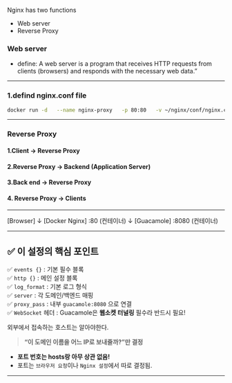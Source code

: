 Nginx has two functions 

- Web server 
- Reverse Proxy 

### Web server 

- define: A web server is a program that receives HTTP requests from clients (browsers) and responds with the necessary web data.”

---

### 1.defind nginx.conf file 


```bash
docker run -d   --name nginx-proxy   -p 80:80   -v ~/nginx/conf/nginx.conf:/etc/nginx/nginx.conf:ro   nginx:alpine

```


---

### Reverse Proxy 

#### 1.Client -> Reverse Proxy 

#### 2.Reverse Proxy -> Backend (Application Server)

#### 3.Back end -> Reverse Proxy 

#### 4. Reverse Proxy -> Clients

---

[Browser] 
  ↓
[Docker Nginx] :80 (컨테이너)
  ↓
[Guacamole] :8080 (컨테이너)

----


## ✅ 이 설정의 핵심 포인트

✅ `events {}` : 기본 필수 블록  
✅ `http {}` : 메인 설정 블록  
✅ `log_format` : 기본 로그 형식  
✅ `server` : 각 도메인/백엔드 매핑  
✅ `proxy_pass` : 내부 `guacamole:8080` 으로 연결  
✅ `WebSocket` 헤더 : Guacamole은 **웹소켓 터널링** 필수라 반드시 필요!

외부에서 접속하는 호스트는 알아야한다.
> **“이 도메인 이름을 어느 IP로 보내줄까?”만 결정**


- **포트 번호는 hosts랑 아무 상관 없음!**
- 포트는 `브라우저 요청`이나 `Nginx 설정`에서 따로 결정됨.

---
